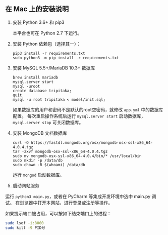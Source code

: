 ## 在 Mac 上的安装说明

1. 安装 Python 3.6+ 和 pip3

   本平台也可在 Python 2.7 下运行。

2. 安装 Python 依赖包（选择其一）：

   ```
   pip3 install -r requirements.txt
   sudo python3 -m pip install -r requirements.txt
   ```

3. 安装 MySQL 5.5+/MariaDB 10.3+ 数据库

   ```
   brew install mariadb
   mysql.server start
   mysql -uroot
   create database tripitaka;
   quit
   mysql -u root tripitaka < model/init.sql;
   ```
   如果数据库的用户和密码不是默认的root空密码，就修改 `app.yml` 中的数据库配置。
   每次重启操作系统后运行 `mysql.server start` 启动数据库，`mysql.server stop` 可关闭数据库。

4. 安装 MongoDB 文档数据库

   ```
   curl -O https://fastdl.mongodb.org/osx/mongodb-osx-ssl-x86_64-4.0.4.tgz
   tar -zxvf mongodb-osx-ssl-x86_64-4.0.4.tgz
   sudo mv mongodb-osx-ssl-x86_64-4.0.4/bin/* /usr/local/bin
   sudo mkdir -p /data/db
   sudo chown -R $(whoami) /data/db
   ```
   运行 `mongod` 启动数据库。

5. 启动网站服务

运行 `python3 main.py`，或者在 PyCharm 等集成开发环境中选中 main.py 调试。
在浏览器中打开本网站，进行登录或注册等操作。

如果提示端口被占用，可以按如下结束端口上的进程：
```sh
sudo lsof -i:8000
sudo kill -9 PID号
```

